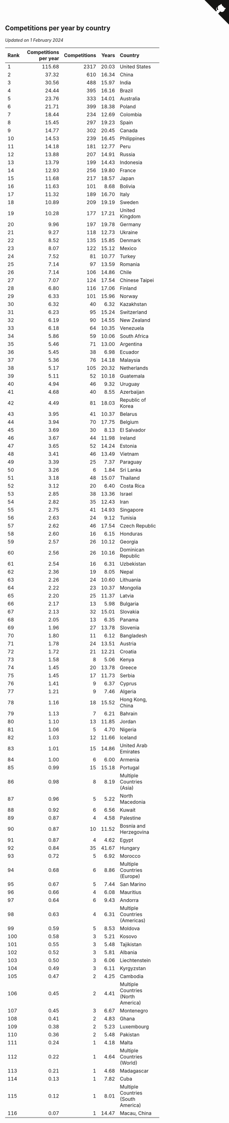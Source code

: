 ## Competitions per year by country

*Updated on  1 February 2024*

| Rank | Competitions per year | Competitions | Years | Country |
| :--- | ---: | ---: | ---: | :--- |
| 1 | 115.68 | 2317 | 20.03 | United States |
| 2 | 37.32 | 610 | 16.34 | China |
| 3 | 30.56 | 488 | 15.97 | India |
| 4 | 24.44 | 395 | 16.16 | Brazil |
| 5 | 23.76 | 333 | 14.01 | Australia |
| 6 | 21.71 | 399 | 18.38 | Poland |
| 7 | 18.44 | 234 | 12.69 | Colombia |
| 8 | 15.45 | 297 | 19.23 | Spain |
| 9 | 14.77 | 302 | 20.45 | Canada |
| 10 | 14.53 | 239 | 16.45 | Philippines |
| 11 | 14.18 | 181 | 12.77 | Peru |
| 12 | 13.88 | 207 | 14.91 | Russia |
| 13 | 13.79 | 199 | 14.43 | Indonesia |
| 14 | 12.93 | 256 | 19.80 | France |
| 15 | 11.68 | 217 | 18.57 | Japan |
| 16 | 11.63 | 101 | 8.68 | Bolivia |
| 17 | 11.32 | 189 | 16.70 | Italy |
| 18 | 10.89 | 209 | 19.19 | Sweden |
| 19 | 10.28 | 177 | 17.21 | United Kingdom |
| 20 | 9.96 | 197 | 19.78 | Germany |
| 21 | 9.27 | 118 | 12.73 | Ukraine |
| 22 | 8.52 | 135 | 15.85 | Denmark |
| 23 | 8.07 | 122 | 15.12 | Mexico |
| 24 | 7.52 | 81 | 10.77 | Turkey |
| 25 | 7.14 | 97 | 13.59 | Romania |
| 26 | 7.14 | 106 | 14.86 | Chile |
| 27 | 7.07 | 124 | 17.54 | Chinese Taipei |
| 28 | 6.80 | 116 | 17.06 | Finland |
| 29 | 6.33 | 101 | 15.96 | Norway |
| 30 | 6.32 | 40 | 6.32 | Kazakhstan |
| 31 | 6.23 | 95 | 15.24 | Switzerland |
| 32 | 6.19 | 90 | 14.55 | New Zealand |
| 33 | 6.18 | 64 | 10.35 | Venezuela |
| 34 | 5.86 | 59 | 10.06 | South Africa |
| 35 | 5.46 | 71 | 13.00 | Argentina |
| 36 | 5.45 | 38 | 6.98 | Ecuador |
| 37 | 5.36 | 76 | 14.18 | Malaysia |
| 38 | 5.17 | 105 | 20.32 | Netherlands |
| 39 | 5.11 | 52 | 10.18 | Guatemala |
| 40 | 4.94 | 46 | 9.32 | Uruguay |
| 41 | 4.68 | 40 | 8.55 | Azerbaijan |
| 42 | 4.49 | 81 | 18.03 | Republic of Korea |
| 43 | 3.95 | 41 | 10.37 | Belarus |
| 44 | 3.94 | 70 | 17.75 | Belgium |
| 45 | 3.69 | 30 | 8.13 | El Salvador |
| 46 | 3.67 | 44 | 11.98 | Ireland |
| 47 | 3.65 | 52 | 14.24 | Estonia |
| 48 | 3.41 | 46 | 13.49 | Vietnam |
| 49 | 3.39 | 25 | 7.37 | Paraguay |
| 50 | 3.26 | 6 | 1.84 | Sri Lanka |
| 51 | 3.18 | 48 | 15.07 | Thailand |
| 52 | 3.12 | 20 | 6.40 | Costa Rica |
| 53 | 2.85 | 38 | 13.36 | Israel |
| 54 | 2.82 | 35 | 12.43 | Iran |
| 55 | 2.75 | 41 | 14.93 | Singapore |
| 56 | 2.63 | 24 | 9.12 | Tunisia |
| 57 | 2.62 | 46 | 17.54 | Czech Republic |
| 58 | 2.60 | 16 | 6.15 | Honduras |
| 59 | 2.57 | 26 | 10.12 | Georgia |
| 60 | 2.56 | 26 | 10.16 | Dominican Republic |
| 61 | 2.54 | 16 | 6.31 | Uzbekistan |
| 62 | 2.36 | 19 | 8.05 | Nepal |
| 63 | 2.26 | 24 | 10.60 | Lithuania |
| 64 | 2.22 | 23 | 10.37 | Mongolia |
| 65 | 2.20 | 25 | 11.37 | Latvia |
| 66 | 2.17 | 13 | 5.98 | Bulgaria |
| 67 | 2.13 | 32 | 15.01 | Slovakia |
| 68 | 2.05 | 13 | 6.35 | Panama |
| 69 | 1.96 | 27 | 13.78 | Slovenia |
| 70 | 1.80 | 11 | 6.12 | Bangladesh |
| 71 | 1.78 | 24 | 13.51 | Austria |
| 72 | 1.72 | 21 | 12.21 | Croatia |
| 73 | 1.58 | 8 | 5.06 | Kenya |
| 74 | 1.45 | 20 | 13.78 | Greece |
| 75 | 1.45 | 17 | 11.73 | Serbia |
| 76 | 1.41 | 9 | 6.37 | Cyprus |
| 77 | 1.21 | 9 | 7.46 | Algeria |
| 78 | 1.16 | 18 | 15.52 | Hong Kong, China |
| 79 | 1.13 | 7 | 6.21 | Bahrain |
| 80 | 1.10 | 13 | 11.85 | Jordan |
| 81 | 1.06 | 5 | 4.70 | Nigeria |
| 82 | 1.03 | 12 | 11.66 | Iceland |
| 83 | 1.01 | 15 | 14.86 | United Arab Emirates |
| 84 | 1.00 | 6 | 6.00 | Armenia |
| 85 | 0.99 | 15 | 15.18 | Portugal |
| 86 | 0.98 | 8 | 8.19 | Multiple Countries (Asia) |
| 87 | 0.96 | 5 | 5.22 | North Macedonia |
| 88 | 0.92 | 6 | 6.56 | Kuwait |
| 89 | 0.87 | 4 | 4.58 | Palestine |
| 90 | 0.87 | 10 | 11.52 | Bosnia and Herzegovina |
| 91 | 0.87 | 4 | 4.62 | Egypt |
| 92 | 0.84 | 35 | 41.67 | Hungary |
| 93 | 0.72 | 5 | 6.92 | Morocco |
| 94 | 0.68 | 6 | 8.86 | Multiple Countries (Europe) |
| 95 | 0.67 | 5 | 7.44 | San Marino |
| 96 | 0.66 | 4 | 6.08 | Mauritius |
| 97 | 0.64 | 6 | 9.43 | Andorra |
| 98 | 0.63 | 4 | 6.31 | Multiple Countries (Americas) |
| 99 | 0.59 | 5 | 8.53 | Moldova |
| 100 | 0.58 | 3 | 5.21 | Kosovo |
| 101 | 0.55 | 3 | 5.48 | Tajikistan |
| 102 | 0.52 | 3 | 5.81 | Albania |
| 103 | 0.50 | 3 | 6.06 | Liechtenstein |
| 104 | 0.49 | 3 | 6.11 | Kyrgyzstan |
| 105 | 0.47 | 2 | 4.25 | Cambodia |
| 106 | 0.45 | 2 | 4.41 | Multiple Countries (North America) |
| 107 | 0.45 | 3 | 6.67 | Montenegro |
| 108 | 0.41 | 2 | 4.83 | Ghana |
| 109 | 0.38 | 2 | 5.23 | Luxembourg |
| 110 | 0.36 | 2 | 5.48 | Pakistan |
| 111 | 0.24 | 1 | 4.18 | Malta |
| 112 | 0.22 | 1 | 4.64 | Multiple Countries (World) |
| 113 | 0.21 | 1 | 4.68 | Madagascar |
| 114 | 0.13 | 1 | 7.82 | Cuba |
| 115 | 0.12 | 1 | 8.01 | Multiple Countries (South America) |
| 116 | 0.07 | 1 | 14.47 | Macau, China |


<a href="https://github.com/JustinTimeCuber/wca_statistics" class="github-corner" aria-label="View source on Github"><svg width="80" height="80" viewBox="0 0 250 250" style="fill:#151513; color:#fff; position: absolute; top: 0; border: 0; right: 0;" aria-hidden="true"><path d="M0,0 L115,115 L130,115 L142,142 L250,250 L250,0 Z"></path><path d="M128.3,109.0 C113.8,99.7 119.0,89.6 119.0,89.6 C122.0,82.7 120.5,78.6 120.5,78.6 C119.2,72.0 123.4,76.3 123.4,76.3 C127.3,80.9 125.5,87.3 125.5,87.3 C122.9,97.6 130.6,101.9 134.4,103.2" fill="currentColor" style="transform-origin: 130px 106px;" class="octo-arm"></path><path d="M115.0,115.0 C114.9,115.1 118.7,116.5 119.8,115.4 L133.7,101.6 C136.9,99.2 139.9,98.4 142.2,98.6 C133.8,88.0 127.5,74.4 143.8,58.0 C148.5,53.4 154.0,51.2 159.7,51.0 C160.3,49.4 163.2,43.6 171.4,40.1 C171.4,40.1 176.1,42.5 178.8,56.2 C183.1,58.6 187.2,61.8 190.9,65.4 C194.5,69.0 197.7,73.2 200.1,77.6 C213.8,80.2 216.3,84.9 216.3,84.9 C212.7,93.1 206.9,96.0 205.4,96.6 C205.1,102.4 203.0,107.8 198.3,112.5 C181.9,128.9 168.3,122.5 157.7,114.1 C157.9,116.9 156.7,120.9 152.7,124.9 L141.0,136.5 C139.8,137.7 141.6,141.9 141.8,141.8 Z" fill="currentColor" class="octo-body"></path></svg></a><style>.github-corner:hover .octo-arm{animation:octocat-wave 560ms ease-in-out}@keyframes octocat-wave{0%,100%{transform:rotate(0)}20%,60%{transform:rotate(-25deg)}40%,80%{transform:rotate(10deg)}}@media (max-width:500px){.github-corner:hover .octo-arm{animation:none}.github-corner .octo-arm{animation:octocat-wave 560ms ease-in-out}}</style>
